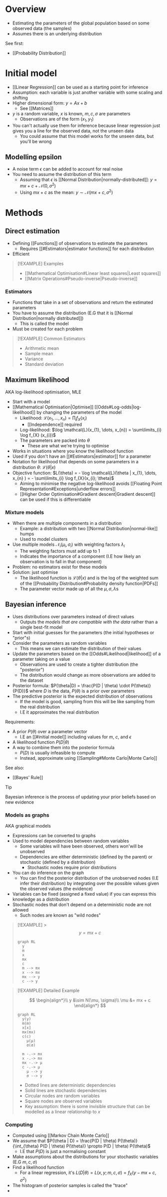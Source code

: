 # Overview

- Estimating the parameters of the global population based on some observed data (the samples)
- Assumes there is an underlying distribution

See first:

- [[Probability Distribution]]

# Initial model

- [[Linear Regression]] can be used as a starting point for inference
- Assumption: each variable is just another variable with some scaling and shifting
- Higher dimensional form: $y = Ax + b$
  - See [[Matrices]]
- $y$ is a random variable, $x$ is known, $m, c, \sigma$ are parameters
  - Observations are of the form $(x_{1}, y_{1})$
- You can't actually use them for inference because linear regression just gives you a line for the observed data, not the unseen data
  - You could assume that this model works for the unseen data, but you'll be wrong

## Modelling epsilon

- A noise term $\epsilon$ can be added to account for real noise
- You need to assume the distribution of this term
  - Assuming that $\epsilon$ is [[Normal Distribution|normally-distributed]]: $y = mx + c + \mathcal{N}(0, \sigma^2)$
  - Using $mx + c$ as the mean: $y \sim \mathcal{N}(mx + c, \sigma^2)$

# Methods

## Direct estimation

- Defining [[Functions]] of observations to estimate the parameters
  - Requires [[#Estimators|estimator functions]] for each distribution
- Efficient

> [!EXAMPLE] Examples
>
> - [[Mathematical Optimisation#Linear least squares|Least squares]]
> - [[Matrix Operations#Pseudo-inverse|Pseudo-inverse]]

### Estimators

- Functions that take in a set of observations and return the estimated parameters
- You have to assume the distribution (E.G that it is [[Normal Distribution|normally distributed]])
  - This is called the model
- Must be created for each problem

> [!EXAMPLE] Common Estimators
>
> - Arithmetic mean
> - Sample mean
> - Variance
> - Standard deviation

## Maximum likelihood

AKA log-likelihood optimisation, MLE

- Start with a model
- [[Mathematical Optimisation|Optimise]] [[Odds#Log-odds|log-likelihood]] by changing the parameters of the model
  - Likelihood: $\mathcal{L}(x_{1}, \dots, x_{n}) = \prod_{i} f_{X} (x_i)$
    - [[Independence]] required
  - Log-likelihood: $\log \mathcal{L}(x_{1}, \dots, x_{n}) = \sum\limits_{i} \log f_{X} (x_{i})$
  - The parameters are packed into $\theta$
    - These are what we're trying to optimise
- Works in situations where you know the likelihood function
- Used if you don't have an [[#Estimators|estimator]] for a parameter
- Notation for likelihood that depends on some parameters in a distribution $\theta$: $\mathcal{L}(\theta|x)$
- Objective function: $L(\theta) = - \log \mathcal{L}(\theta | x_{1}, \dots, x_{n} ) = - \sum\limits_{i} \log f_{X}(x_{i}; \theta)$
  - Aiming to minimise the negative log-likelihood avoids [[Floating Point Representation#Exceptions|underflow errors]]
  - [[Higher Order Optimisation#Gradient descent|Gradient descent]] can be used if this is differentiable

### Mixture models

- When there are multiple components in a distribution
  - Example: a distribution with two [[Normal Distribution|normal-like]] humps
  - Used to model clusters
- Use multiple models $\mathcal{N}_i(\mu_{i}, \sigma_{i})$ with weighting factors $\lambda_i$
  - The weighting factors must add up to 1
  - Indicates the importance of a component (I.E how likely an observation is to fall in that component)
- Problem: no estimators exist for these models
- Solution: just optimise
  - The likelihood function is $\mathcal{L}(\theta | x)$ and is the log of the weighted sum of the [[Probability Distribution#Probability density function|PDFs]]
  - The parameter vector made up of all the $\mu, \sigma, \lambda$s

## Bayesian inference

- Uses distributions over parameters instead of direct values
  - Outputs the _models that are compatible with the data_ rather than a single best-fit model
- Start with initial guesses for the parameters (the initial hypotheses or "prior"s)
- Consider the parameters as random variables
  - This means we can estimate the distribution of their values
- Update the parameters based on the [[Odds#Likelihood|likelihood]] of a parameter taking on a value
  - Observations are used to create a tighter distribution (the "posterior")
  - The distribution would change as more observations are added to the dataset
- Posterior formula: $P(\theta|D) = \frac{P(D | \theta) \cdot P(\theta)}{P(D)}$ where $D$ is the data, $P(\theta)$ is a prior over parameters
- The predictive posterior is the expected distribution of observations
  - If the model is good, sampling from this will be like sampling from the real distribution
  - I.E it approximates the real distribution

Requirements:

- A prior $P(\theta)$ over a parameter vector
  - I.E an [[#initial model]] including values for $m$, $c$, and $\epsilon$
- A likelihood function $P(D | \theta)$
- A way to combine them into the posterior formula
  - $P(D)$ is usually infeasible to compute
  - Instead, approximate using [[Sampling#Monte Carlo|Monte Carlo]]

See also:

- [[Bayes' Rule]]

> [!TIP]
> Bayesian inference is the process of updating your prior beliefs based on new evidence

### Models as graphs

AKA graphical models

- Expressions can be converted to graphs
- Used to model dependencies between random variables
  - Some variables will have been observed, others won'will be unobserved
  - Dependencies are either deterministic (defined by the parent) or stochastic (defined by a distribution)
    - Stochastic nodes require prior distributions
- You can do inference on the graph
  - You can find the posterior distribution of the unobserved nodes (I.E infer their distribution) by integrating over the possible values given the observed values (the evidence)
- Variables can be fixed (assigned a fixed value) if you can express this knowledge as a distribution
- Stochastic nodes that don't depend on a deterministic node are not allowed
  - Such nodes are known as "wild nodes"

> [!EXAMPLE] > $$y = mx + c$$
>
> ```mermaid
> graph RL
> 	y
> 	m
> 	x
> 	mx
> 	c
> 	m --> mx
> 	x --> mx
> 	mx --> y
> 	c --> y
> ```

> [!EXAMPLE] Detailed Example
>
> $$
> \begin{align*}\\
> y &\sim N(\mu, \sigma)\\
> \mu &= mx + c
> \end{align*}
> $$
>
> ```mermaid
> graph RL
> 	y(y)
> 	m(m)
> 	x[x]
> 	mx(mx)
> 	c(c)
>     μ(μ)
>     σ(σ)
>
> 	m -.-> mx
> 	x -.-> mx
> 	mx -.-> μ
> 	c -.-> μ
>     μ --> y
>     σ --> y
> ```
>
> - Dotted lines are deterministic dependencies
> - Solid lines are stochastic dependencies
> - Circular nodes are random variables
> - Square nodes are observed variables
> - Key assumption: there is some invisible structure that can be modelled as a linear relationship to $x$

### Computing

- Computed using [[Markov Chain Monte Carlo]]
- We assume that $P(\theta | D) = \frac{P(D | \theta) P(\theta)}{\int_{\theta} P(D | \theta) P(\theta)} \propto P(D | \theta) P(\theta)$
  - I.E that $P(D)$ is just a normalising constant
- Make assumptions about the distributions for your stochastic variables (E.G $m, c, \sigma$)
- Find a likelihood function
  - For a linear regression, it's $L(D | \theta) = L(x, y; m, c, \sigma) = f_{X} (y - mx + c, \sigma^2)$
- The histogram of posterior samples is called the "trace"
-
